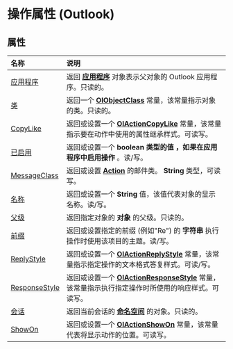 
# 操作属性 (Outlook)

## 属性



|**名称**|**说明**|
|:-----|:-----|
|[应用程序](f89f7f23-1231-aa53-d720-6571145a807d.md)|返回 **[应用程序](797003e7-ecd1-eccb-eaaf-32d6ddde8348.md)** 对象表示父对象的 Outlook 应用程序。只读的。|
|[类](cdba7120-30d8-621f-415d-4c4b4101b4bc.md)|返回一个 **[OlObjectClass](33d724b3-df3c-2a7f-a80f-93b66d96f588.md)** 常量，该常量指示对象的类。只读的。|
|[CopyLike](4cde4458-1bf1-7673-1c5f-d3d9c4e9b8f6.md)|返回或设置一个  **[OlActionCopyLike](f566bbb1-4906-c1c2-1f8e-9f1564e6c072.md)** 常量，该常量指示要在动作中使用的属性继承样式。可读写。|
|[已启用](090b5fdf-42fb-4da8-fb8f-74accaf1dc80.md)|返回或设置一个 **boolean 类型的值** **，如果在应用程序中启用操作** 。读/写。|
|[MessageClass](a1a1eaeb-2772-babc-18ba-28ce9a66500b.md)|返回或设置  **[Action](22bd8d4a-9cf4-bd37-011b-8da3dfadf761.md)** 的邮件类。 **String** 类型，可读写。|
|[名称](e0583c38-4824-6ef2-a9de-9dd8f84f5015.md)|返回或设置一个 **String** 值，该值代表对象的显示名称。读/写。|
|[父级](2840b03e-7290-f633-2107-c2c49fc191de.md)|返回指定对象的 **对象** 的父级。只读的。|
|[前缀](82263675-b1c4-7190-784a-1741c70329c1.md)|返回或设置指定的前缀 (例如"Re") 的 **字符串** 执行操作时使用该项目的主题。读/写。|
|[ReplyStyle](bb5e0d3d-29ca-33dd-b437-cf2526451352.md)|返回或设置一个  **[OlActionReplyStyle](730f9712-a2bb-f698-d210-9dc94da373e8.md)** 常量，该常量指示指定操作的文本格式答复样式。可读/写。|
|[ResponseStyle](6c20276c-51c1-3164-a28f-ac415c911cbb.md)|返回或设置一个  **[OlActionResponseStyle](9981a41c-57e4-b981-e245-075811a10cdc.md)** 常量，该常量指示执行指定操作时所使用的响应样式。可读写。|
|[会话](cfe619d2-3a7e-c8af-de17-be2363de0a56.md)|返回当前会话的 **[命名空间](f0dcaa19-07f5-5d42-a3bf-2e42b7885644.md)** 的对象。只读的。|
|[ShowOn](62646ba1-7e25-8402-5530-d62fe45503e5.md)|返回或设置一个  **[OlActionShowOn](6a6e4156-d593-b5c7-8ed1-e133d61332df.md)** 常量，该常量代表将显示动作的位置。可读写。|
